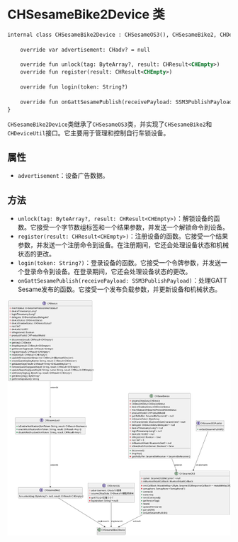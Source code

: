 


# CHSesameBike2Device 类
```svg
internal class CHSesameBike2Device : CHSesameOS3(), CHSesameBike2, CHDeviceUtil {

    override var advertisement: CHadv? = null
     
    override fun unlock(tag: ByteArray?, result: CHResult<CHEmpty>) 
    override fun register(result: CHResult<CHEmpty>) 

    override fun login(token: String?) 

    override fun onGattSesamePublish(receivePayload: SSM3PublishPayload)
}

```

`CHSesameBike2Device`类继承了`CHSesameOS3`类，并实现了`CHSesameBike2`和`CHDeviceUtil`接口。它主要用于管理和控制自行车锁设备。

## 属性

- `advertisement`：设备广告数据。

## 方法

- `unlock(tag: ByteArray?, result: CHResult<CHEmpty>)`：解锁设备的函数。它接受一个字节数组标签和一个结果参数，并发送一个解锁命令到设备。
- `register(result: CHResult<CHEmpty>)`：注册设备的函数。它接受一个结果参数，并发送一个注册命令到设备。在注册期间，它还会处理设备状态和机械状态的更改。
- `login(token: String?)`：登录设备的函数。它接受一个令牌参数，并发送一个登录命令到设备。在登录期间，它还会处理设备状态的更改。
- `onGattSesamePublish(receivePayload: SSM3PublishPayload)`：处理GATT Sesame发布的函数。它接受一个发布负载参数，并更新设备和机械状态。


![CHSesameBike2Device](CHSesameBike2Device.svg)
